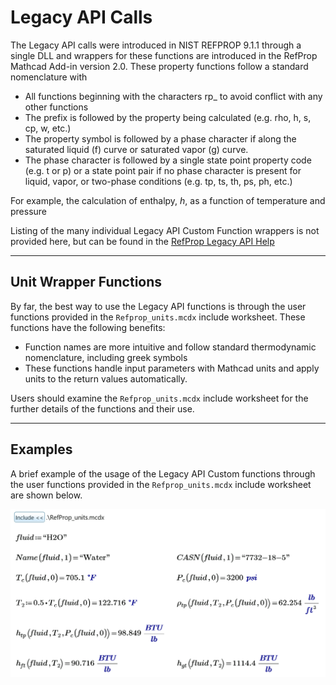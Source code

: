 # Legacy API Calls

The Legacy API calls were introduced in NIST REFPROP 9.1.1 through a single DLL and wrappers for these functions are introduced in the RefProp Mathcad Add-in version 2.0.  These property functions follow a standard nomenclature with

* All functions beginning with the characters rp_ to avoid conflict with any other functions
* The prefix is followed by the property being calculated (e.g. rho, h, s, cp, w, etc.)
* The property symbol is followed by a phase character if along the saturated liquid (f) curve or saturated vapor (g) curve.
* The phase character  is followed by a single state point property code (e.g. t or p) or a state point pair if no phase character is present for liquid, vapor, or two-phase conditions (e.g. tp, ts, th, ps, ph, etc.)

For example, the calculation of enthalpy, _h_, as a function of temperature and pressure

Listing of the many individual Legacy API Custom Function wrappers is not provided here, but can be found in the [RefProp Legacy API Help](https://raw.githack.com/usnistgov/REFPROP-wrappers/master/wrappers/Mathcad/doc/HELP_EN/Refprop/RefpropHelp.htm)  

------
## Unit Wrapper Functions

By far, the best way to use the Legacy API functions is through the user functions provided in the `Refprop_units.mcdx` include worksheet.  These functions have the following benefits:
* Function names are more intuitive and follow standard thermodynamic nomenclature, including greek symbols
* These functions handle input parameters with Mathcad units and apply units to the return values automatically.

Users should examine the `Refprop_units.mcdx` include worksheet for the further details of the functions and their use.

------
## Examples

A brief example of the usage of the Legacy API Custom functions through the user functions provided in the `Refprop_units.mcdx` include worksheet are shown below.

![Example Screenshot](img/Screenshot-Units.png "Units Screenshot") 

